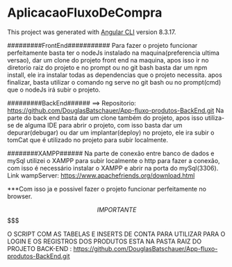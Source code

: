 # AplicacaoFluxoDeCompra

This project was generated with [Angular CLI](https://github.com/angular/angular-cli) version 8.3.17.

#########FrontEnd###########
Para fazer o projeto funcionar perfeitamente basta ter o nodeJs instalado na maquina(preferencia ultima versao), dar um clone do projeto front end na maquina, apos isso ir no diretorio raiz do projeto e no prompt ou no git bash basta dar um npm install, ele ira instalar todas as dependencias que o projeto necessita.
apos finalizar, basta utilizar o comando ng serve no git bash ou no prompt(cmd) que o nodeJs irá subir o projeto.

#########BackEnd###### ==> Repositorio: https://github.com/DouglasBatschauer/App-fluxo-produtos-BackEnd.git
Na parte do back end basta dar um clone também do projeto, apos isso utiliza-se de alguma IDE para abrir o projeto, com isso basta dar um depurar(debugar) ou dar um implantar(deploy) no projeto, ele ira subir o tomCat que é utilizado no projeto para subir localmente.

########XAMPP######
Na parte de conexão entre banco de dados e mySql utilizei o XAMPP para subir localmente o http para fazer a conexão, com isso é necessário instalar o XAMPP e abrir na porta do mySql(3306).
Link wampServer: https://www.apachefriends.org/download.html

***Com isso ja e possivel fazer o projeto funcionar perfeitamente no browser.


$$$$$$IMPORTANTE$$$$$$$$$

O SCRIPT COM AS TABELAS E INSERTS DE CONTA PARA UTILIZAR PARA O LOGIN E OS REGISTROS DOS PRODUTOS ESTA NA PASTA RAIZ DO PROJETO BACK-END : https://github.com/DouglasBatschauer/App-fluxo-produtos-BackEnd.git
